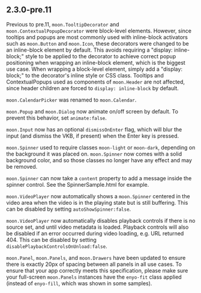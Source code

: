## 2.3.0-pre.11

Previous to pre.11, `moon.TooltipDecorator` and `moon.ContextualPopupDecorator` were block-level 
elements.  However, since tooltips and popups are most commonly used with inline-block activators 
such as `moon.Button` and `moon.Icon`, these decorators were changed to be an inline-block element by 
default.  This avoids requiring a "display: inline-block;" style to be applied to the decorator to
achieve correct popup positioning when wrapping an inline-block element, which is the biggest use 
case.  When wrapping a block-level element, simply add a "display: block;" to the decorator's inline
style or CSS class.  Tooltips and ContextualPopups used as components of `moon.Header` are not
affected, since header children are forced to `display: inline-block` by default.

`moon.CalendarPicker` was renamed to `moon.Calendar`.

`moon.Popup` and `moon.Dialog` now animate on/off screen by default.  To prevent this behavior, set
`animate:false`.

`moon.Input` now has an optional `dismissOnEnter` flag, which will blur the input (and dismiss the
VKB, if present) when the Enter key is pressed.

`moon.Spinner` used to require classes `moon-light` or `moon-dark`, depending on the background
it was placed on.  `moon.Spinner` now comes with a solid background color, and so those classes
no longer have any effect and may be removed.

`moon.Spinner` can now take a `content` property to add a message inside the spinner control.
See the SpinnerSample.html for example.

`moon.VideoPlayer` now automatically shows a `moon.Spinner` centered in the video area when
the video is in the playing state but is still buffering.   This can be disabled by setting
`autoShowSpinner:false`.

`moon.VideoPlayer` now automatically disables playback controls if there is no source set, and
until video metadata is loaded.  Playback controls will also be disabled if an error occurred during
video loading, e.g. URL returned 404.  This can be disabled by setting `disablePlaybackControlsOnUnload:false`.

`moon.Panel`, `moon.Panels`, and `moon.Drawers` have been updated to ensure there is exactly 20px of spacing
between all panels in all use cases.  To ensure that your app correctly meets this specification,
please make sure your full-screen `moon.Panels` instances have the `enyo-fit` class applied (instead of
`enyo-fill`, which was shown in some samples).

